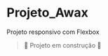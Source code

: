 # Projeto_Awax

Projeto responsivo com Flexbox

> :construction: Projeto em construção :construction:
